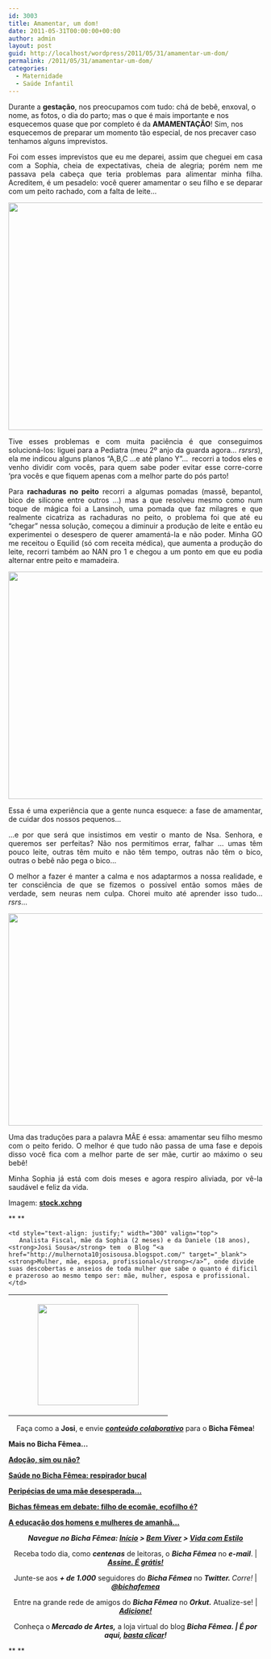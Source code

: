 ```yaml
---
id: 3003
title: Amamentar, um dom!
date: 2011-05-31T00:00:00+00:00
author: admin
layout: post
guid: http://localhost/wordpress/2011/05/31/amamentar-um-dom/
permalink: /2011/05/31/amamentar-um-dom/
categories:
  - Maternidade
  - Saúde Infantil
---
```

Durante a **gestação**, nos preocupamos com tudo: chá de bebê, enxoval, o nome, as fotos, o dia do parto; mas o que é mais importante e nos esquecemos quase que por completo é da **AMAMENTAÇÃO**! Sim, nos esquecemos de preparar um momento tão especial, de nos precaver caso tenhamos alguns imprevistos.

<p style="text-align: justify;">
  Foi com esses imprevistos que eu me deparei, assim que cheguei em casa com a Sophia, cheia de expectativas, cheia de alegria; porém nem me passava pela cabeça que teria problemas para alimentar minha filha. Acreditem, é um pesadelo: você querer amamentar o seu filho e se deparar com um peito rachado, com a falta de leite&#8230;
</p>

<!--more-->

<p style="text-align: center;">
  <a href="http://www.trololodemulher.com.br/blog/wp-content/uploads/2011/05/amamentacao.jpg"><img class="alignnone size-full wp-image-6452" title="amamentação" src="http://www.trololodemulher.com.br/blog/wp-content/uploads/2011/05/amamentacao.jpg" alt="" width="600" height="450" /></a>
</p>

<p style="text-align: justify;">
  Tive esses problemas e com muita paciência é que conseguimos solucioná-los: liguei para a Pediatra (meu 2º anjo da guarda agora… <em>rsrsrs</em>), ela me indicou alguns planos “A,B,C &#8230;e até plano Y”…  recorri a todos eles e venho dividir com vocês, para quem sabe poder evitar esse corre-corre ‘pra vocês e que fiquem apenas com a melhor parte do pós parto!
</p>

<p style="text-align: justify;">
  Para <strong>rachaduras no peito</strong> recorri a algumas pomadas (massê, bepantol, bico de silicone entre outros &#8230;) mas a que resolveu mesmo como num toque de mágica foi a Lansinoh, uma pomada que faz milagres e que realmente cicatriza as rachaduras no peito, o problema foi que até eu “chegar” nessa solução, começou a diminuir a produção de leite e então eu experimentei o desespero de querer amamentá-la e não poder. Minha GO me receitou o Equilid (só com receita médica), que aumenta a produção do leite, recorri também ao NAN pro 1 e chegou a um ponto em que eu podia alternar entre peito e mamadeira.
</p>

<p style="text-align: center;">
  <a href="http://www.trololodemulher.com.br/blog/wp-content/uploads/2011/05/amamentacao1.jpg"><img class="alignnone size-full wp-image-6453" title="amamentação[1]" src="http://www.trololodemulher.com.br/blog/wp-content/uploads/2011/05/amamentacao1.jpg" alt="" width="600" height="450" /></a>
</p>

<p style="text-align: justify;">
  Essa é uma experiência que a gente nunca esquece: a fase de amamentar, de cuidar dos nossos pequenos…
</p>

<p style="text-align: justify;">
  …e por que será que insistimos em vestir o manto de Nsa. Senhora, e queremos ser perfeitas? Não nos permitimos errar, falhar &#8230; umas têm pouco leite, outras têm muito e não têm tempo, outras não têm o bico, outras o bebê não pega o bico…
</p>

<p style="text-align: justify;">
  O melhor a fazer é manter a calma e nos adaptarmos a nossa realidade, e ter consciência de que se fizemos o possível então somos mães de verdade, sem neuras nem culpa. Chorei muito até aprender isso tudo… <em>rsrs</em>&#8230;
</p>

<p style="text-align: center;">
  <a href="http://www.trololodemulher.com.br/blog/wp-content/uploads/2011/05/amamentacao2.jpg"><img class="alignnone size-full wp-image-6454" title="amamentação[2]" src="http://www.trololodemulher.com.br/blog/wp-content/uploads/2011/05/amamentacao2.jpg" alt="" width="600" height="420" /></a>
</p>

<p style="text-align: justify;">
  Uma das traduções para a palavra MÃE é essa: amamentar seu filho mesmo com o peito ferido. O melhor é que tudo não passa de uma fase e depois disso você fica com a melhor parte de ser mãe, curtir ao máximo o seu bebê!
</p>

<p style="text-align: justify;">
  Minha Sophia já está com dois meses e agora respiro aliviada, por vê-la saudável e feliz da vida.
</p>

<p style="text-align: justify;">
  Imagem: <strong><a href="http://www.sxc.hu/" target="_blank">stock.xchng</a></strong>
</p>

** **

<table border="0" cellspacing="0" cellpadding="0" width="600">
  <tr>
    <td width="300" valign="top">
      <p style="text-align: center;">
        <a href="http://www.trololodemulher.com.br/blog/wp-content/uploads/2011/05/Josineide200.jpg"><img class="alignnone size-full wp-image-6458" title="Josineide200" src="http://www.trololodemulher.com.br/blog/wp-content/uploads/2011/05/Josineide200.jpg" alt="" width="200" height="200" /></a>
      </p>
    </td>
    
    <td style="text-align: justify;" width="300" valign="top">
       Analista Fiscal, mãe da Sophia (2 meses) e da Daniele (18 anos), <strong>Josi Sousa</strong> tem  o Blog “<a href="http://mulhernota10josisousa.blogspot.com/" target="_blank"><strong>Mulher, mãe, esposa, profissional</strong></a>”, onde divide suas descobertas e anseios de toda mulher que sabe o quanto é dificil e prazeroso ao mesmo tempo ser: mãe, mulher, esposa e profissional.
    </td>
  </tr>
</table>

<p style="text-align: center;">
  Faça como a <strong>Josi</strong>, e envie <strong><em><a href="http://www.trololodemulher.com.br/para-voce/conteudo-colaborativo/">conteúdo colaborativo</a></em></strong> para o <strong>Bicha Fêmea</strong>!
</p>

<p style="text-align: left;">
  <strong>Mais no Bicha Fêmea…</strong>
</p>

<p style="text-align: left;">
  <strong><a href="http://www.trololodemulher.com.br/2011/03/03/adocao-sim-ou-nao/">Adoção, sim ou não?</a></strong>
</p>

**[Saúde no Bicha Fêmea: respirador bucal](http://www.trololodemulher.com.br/2010/08/18/saude-respirador-bucal/)**

**[Peripécias de uma mãe desesperada…](http://www.trololodemulher.com.br/2010/08/13/peripecias-de-uma-mae/)**

**[Bichas fêmeas em debate: filho de ecomãe, ecofilho é?](http://www.trololodemulher.com.br/2010/05/19/educacao-ecologica-criancas/)**

**[A educação dos homens e mulheres de amanhã…](http://www.trololodemulher.com.br/2009/12/02/educacao-domestica/)**

<p style="text-align: center;">
  <strong><em>Navegue no Bicha Fêmea: <a href="http://www.trololodemulher.com.br/">Início</a> > <a href="http://www.trololodemulher.com.br/bem-viver/">Bem Viver</a> > <a href="http://www.trololodemulher.com.br/category/estilo-de-vida/">Vida com Estilo</a> </em></strong>
</p>

<p style="text-align: center;">
  Receba todo dia, como <strong><em>centenas</em></strong> de leitoras, o <strong><em>Bicha Fêmea</em></strong> no <strong><em>e-mail</em></strong>. | <strong><em><a href="http://feedburner.google.com/fb/a/mailverify?uri=blogbichafemea&loc=pt_BR">Assine. É grátis!</a></em></strong>
</p>

<p style="text-align: center;">
  Junte-se aos <strong><em>+ de 1.000</em></strong> seguidores do <strong><em>Bicha Fêmea</em></strong> no <em><strong>Twitter. </strong>Corre!</em> | <strong><em><a href="http://twitter.com/bichafemea">@bichafemea</a></em></strong>
</p>

<p style="text-align: center;">
  Entre na grande rede de amigos do <strong><em>Bicha Fêmea</em></strong> no <strong><em>Orkut.</em></strong> Atualize-se! | <strong><em><a href="http://www.orkut.com.br/Main#Profile?uid=5161612886294499900">Adicione!</a></em></strong>
</p>

<p style="text-align: center;">
  Conheça o<strong><em> Mercado de Artes,</em></strong> a loja virtual do blog <strong><em>Bicha Fêmea. | É por aqui, </em></strong><a href="http://www.trololodemulher.com.br/loja/"><strong><em>basta clicar</em></strong></a><strong><em>!</em></strong>
</p>

** **